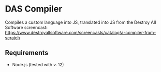 # DAS Compiler
Compiles a custom language into JS, translated into JS from the Destroy All Software screencast: https://www.destroyallsoftware.com/screencasts/catalog/a-compiler-from-scratch

## Requirements
- Node.js (tested with v. 12)